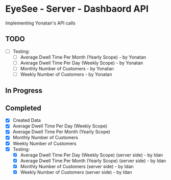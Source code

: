 # EyeSee - Server - Dashbaord API
Implementing Yonatan's API calls

## TODO
- [ ] Testing:
    - [ ] Average Dwell Time Per Month (Yearly Scope) - by Yonatan
    - [ ] Average Dwell Time Per Day (Weekly Scope) - by Yonatan
    - [ ] Monthly Number of Customers - by Yonatan
    - [ ] Weekly Number of Customers - by Yonatan

## In Progress

## Completed
- [x] Created Data
- [x] Average Dwell Time Per Day (Weekly Scope)
- [x] Average Dwell Time Per Month (Yearly Scope)
- [x] Monthly Number of Customers
- [x] Weekly Number of Customers
- [x] Testing:
    - [x] Average Dwell Time Per Day (Weekly Scope) (server side) - by Idan
    - [x] Average Dwell Time Per Month (Yearly Scope) (server side) - by Idan
    - [x] Monthly Number of Customers (server side) - by Idan
    - [x] Weekly Number of Customers (server side) - by Idan